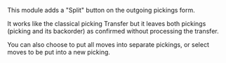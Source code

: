 This module adds a "Split" button on the outgoing pickings form.

It works like the classical picking Transfer but it leaves both pickings
(picking and its backorder) as confirmed without processing the
transfer.

You can also choose to put all moves into separate pickings, or select
moves to be put into a new picking.
